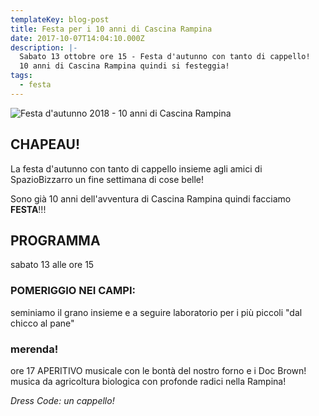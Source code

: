 ```yaml
---
templateKey: blog-post
title: Festa per i 10 anni di Cascina Rampina
date: 2017-10-07T14:04:10.000Z
description: |-
  Sabato 13 ottobre ore 15 - Festa d'autunno con tanto di cappello!
  10 anni di Cascina Rampina quindi si festeggia!
tags:
  - festa
---
```

![Festa d'autunno 2018 - 10 anni di Cascina Rampina](/img/43116088_1936985876324080_1241817333245149184_o.jpg)

## CHAPEAU!

La festa d'autunno con tanto di cappello insieme agli amici di SpazioBizzarro un fine settimana di cose belle!

Sono già 10 anni dell'avventura di Cascina Rampina quindi facciamo **FESTA**!!!

## PROGRAMMA

sabato 13 alle ore 15 

### POMERIGGIO NEI CAMPI:

seminiamo il grano insieme e a seguire laboratorio per i più piccoli "dal chicco al pane" 

### merenda!

ore 17 APERITIVO musicale con le bontà del nostro forno e i Doc Brown! musica da agricoltura biologica con profonde radici nella Rampina!

_Dress Code: un cappello!_
